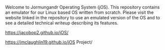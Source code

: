 Welcome to Jormungandr Operating System (jOS). This repository contains an emulator for our Linux based OS written from scratch. Please visit the website linked in the repository to use an emulated version of the OS and to see a detailed technical writeup describing its features.

https://jacobop2.github.io/jOS/

https://jmclaughlin19.github.io/jOS Project/
